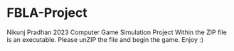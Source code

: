 # FBLA-Project
Nikunj Pradhan 2023 Computer Game Simulation Project
Within the ZIP file is an executable.
Please unZIP the file and begin the game.
Enjoy :)
